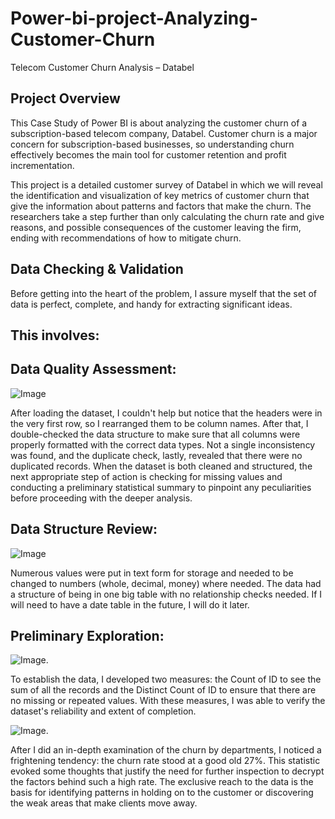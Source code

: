 # Power-bi-project-Analyzing-Customer-Churn
Telecom Customer Churn Analysis – Databel


Project Overview
----------------

This Case Study of Power BI is about analyzing the customer churn of a subscription-based telecom company, Databel. Customer churn is a major concern for subscription-based businesses, so understanding churn effectively becomes the main tool for customer retention and profit incrementation.

This project is a detailed customer survey of Databel in which we will reveal the identification and visualization of key metrics of customer churn that give the information about patterns and factors that make the churn. The researchers take a step further than only calculating the churn rate and give reasons, and possible consequences of the customer leaving the firm, ending with recommendations of how to mitigate churn.


Data Checking & Validation
----

Before getting into the heart of the problem, I assure myself that the set of data is perfect, complete, and handy for extracting significant ideas. 

This involves:
---

 Data Quality Assessment:
 ----
   ![Image](https://github.com/user-attachments/assets/43a548c0-562c-4894-ab84-4aa1592bcca3)
   
   After loading the dataset, I couldn't help but notice that the headers were in the very first row, so I rearranged them to be column names. After that, I double-checked the data structure to make sure that all columns were properly formatted with the correct data types. Not a single inconsistency was found, and the duplicate check, lastly, revealed that there were no duplicated records. When the dataset is both cleaned and structured, the next appropriate step of action is checking for missing values and conducting a preliminary statistical summary to pinpoint any peculiarities before proceeding with the deeper analysis. 


 Data Structure Review: 
 ----
   ![Image](https://github.com/user-attachments/assets/879c4918-74c8-4d05-bc80-412d01268a37)
   
  Numerous values were put in text form for storage and needed to be changed to numbers (whole, decimal, money) where needed. The data had a structure of being in one big table with no relationship checks needed. 
  If I will need to have a date table in the future, I will do it later.

 Preliminary Exploration:
 ---
   ![Image](https://github.com/user-attachments/assets/d73aa4b1-017c-4368-95b0-03c158eccff1).
    
   To establish the data, I developed two measures: the Count of ID to see the sum of all the records and the Distinct Count of ID to ensure that there 
   are no missing or repeated values. With these measures, I was able to verify the dataset's reliability and extent of completion. 

   ![Image](https://github.com/user-attachments/assets/1ef18a20-18a9-4031-ae7f-d1b0384c8429).
    
   After I did an in-depth examination of the churn by departments, I noticed a frightening tendency: the churn rate stood at a good old 27%. This statistic evoked some thoughts that justify the need for further 
   inspection to decrypt the factors behind such a high rate. The exclusive reach to the data is the basis for identifying patterns in holding on to the customer or discovering the weak areas that make clients 
   move away.
   

 
